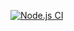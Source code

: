 [![Node.js CI](https://github.com/Malebo25/bootcamp-terminal-tests/actions/workflows/node.js.yml/badge.svg)](https://github.com/Malebo25/bootcamp-terminal-tests/actions/workflows/node.js.yml)
